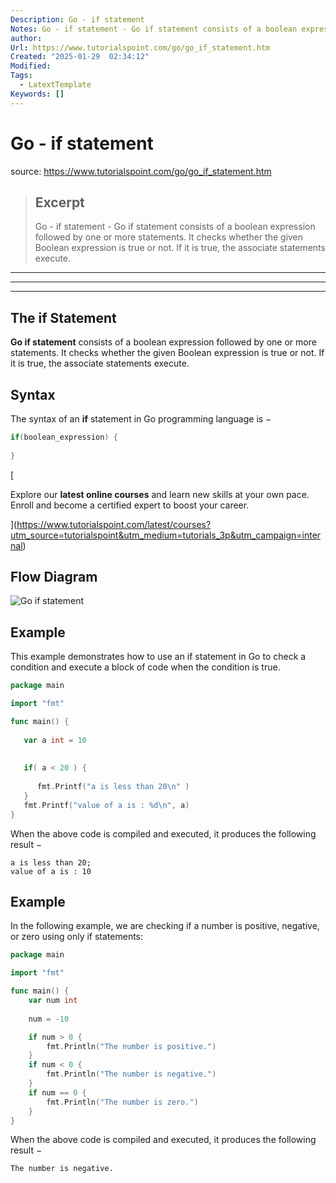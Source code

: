 ```yaml
---
Description: Go - if statement
Notes: Go - if statement - Go if statement consists of a boolean expression followed by one or more statements. It checks whether the given Boolean expression is true or not. If it is true, the associate statements execute.
author: 
Url: https://www.tutorialspoint.com/go/go_if_statement.htm
Created: "2025-01-29  02:34:12"
Modified: 
Tags:
  - LatextTemplate
Keywords: []
---
```


# Go - if statement

source: https://www.tutorialspoint.com/go/go_if_statement.htm

> ## Excerpt
> Go - if statement - Go if statement consists of a boolean expression followed by one or more statements. It checks whether the given Boolean expression is true or not. If it is true, the associate statements execute.

---
___

___

## The if Statement

**Go if statement** consists of a boolean expression followed by one or more statements. It checks whether the given Boolean expression is true or not. If it is true, the associate statements execute.

## Syntax

The syntax of an **if** statement in Go programming language is −

```go
if(boolean_expression) {
   
}
```

[

Explore our **latest online courses** and learn new skills at your own pace. Enroll and become a certified expert to boost your career.

](https://www.tutorialspoint.com/latest/courses?utm_source=tutorialspoint&utm_medium=tutorials_3p&utm_campaign=internal)

## Flow Diagram

![Go if statement](https://www.tutorialspoint.com/go/images/if_statement.jpg "Go if statement")

## Example

This example demonstrates how to use an if statement in Go to check a condition and execute a block of code when the condition is true.

```go
package main

import "fmt"

func main() {
   
   var a int = 10
 
   
   if( a < 20 ) {
      
      fmt.Printf("a is less than 20\n" )
   }
   fmt.Printf("value of a is : %d\n", a)
}
```

When the above code is compiled and executed, it produces the following result −

```
a is less than 20;
value of a is : 10
```

## Example

In the following example, we are checking if a number is positive, negative, or zero using only if statements:

```go
package main

import "fmt"

func main() {
    var num int
    
    num = -10

    if num > 0 {
        fmt.Println("The number is positive.")
    }
    if num < 0 {
        fmt.Println("The number is negative.")
    }
    if num == 0 {
        fmt.Println("The number is zero.")
    }
}
```

When the above code is compiled and executed, it produces the following result −

```
The number is negative.
```
